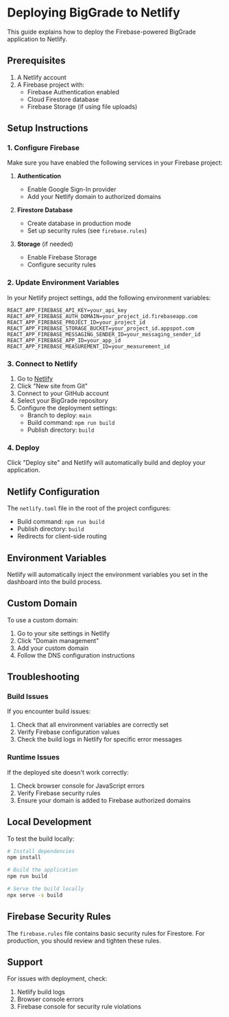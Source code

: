 # Deploying BigGrade to Netlify

This guide explains how to deploy the Firebase-powered BigGrade application to Netlify.

## Prerequisites

1. A Netlify account
2. A Firebase project with:
   - Firebase Authentication enabled
   - Cloud Firestore database
   - Firebase Storage (if using file uploads)

## Setup Instructions

### 1. Configure Firebase

Make sure you have enabled the following services in your Firebase project:

1. **Authentication**
   - Enable Google Sign-In provider
   - Add your Netlify domain to authorized domains

2. **Firestore Database**
   - Create database in production mode
   - Set up security rules (see `firebase.rules`)

3. **Storage** (if needed)
   - Enable Firebase Storage
   - Configure security rules

### 2. Update Environment Variables

In your Netlify project settings, add the following environment variables:

```
REACT_APP_FIREBASE_API_KEY=your_api_key
REACT_APP_FIREBASE_AUTH_DOMAIN=your_project_id.firebaseapp.com
REACT_APP_FIREBASE_PROJECT_ID=your_project_id
REACT_APP_FIREBASE_STORAGE_BUCKET=your_project_id.appspot.com
REACT_APP_FIREBASE_MESSAGING_SENDER_ID=your_messaging_sender_id
REACT_APP_FIREBASE_APP_ID=your_app_id
REACT_APP_FIREBASE_MEASUREMENT_ID=your_measurement_id
```

### 3. Connect to Netlify

1. Go to [Netlify](https://app.netlify.com/)
2. Click "New site from Git"
3. Connect to your GitHub account
4. Select your BigGrade repository
5. Configure the deployment settings:
   - Branch to deploy: `main`
   - Build command: `npm run build`
   - Publish directory: `build`

### 4. Deploy

Click "Deploy site" and Netlify will automatically build and deploy your application.

## Netlify Configuration

The `netlify.toml` file in the root of the project configures:

- Build command: `npm run build`
- Publish directory: `build`
- Redirects for client-side routing

## Environment Variables

Netlify will automatically inject the environment variables you set in the dashboard into the build process.

## Custom Domain

To use a custom domain:

1. Go to your site settings in Netlify
2. Click "Domain management"
3. Add your custom domain
4. Follow the DNS configuration instructions

## Troubleshooting

### Build Issues

If you encounter build issues:

1. Check that all environment variables are correctly set
2. Verify Firebase configuration values
3. Check the build logs in Netlify for specific error messages

### Runtime Issues

If the deployed site doesn't work correctly:

1. Check browser console for JavaScript errors
2. Verify Firebase security rules
3. Ensure your domain is added to Firebase authorized domains

## Local Development

To test the build locally:

```bash
# Install dependencies
npm install

# Build the application
npm run build

# Serve the build locally
npx serve -s build
```

## Firebase Security Rules

The `firebase.rules` file contains basic security rules for Firestore. For production, you should review and tighten these rules.

## Support

For issues with deployment, check:
1. Netlify build logs
2. Browser console errors
3. Firebase console for security rule violations